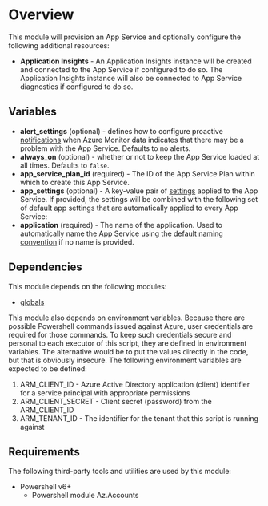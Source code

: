 # Overview

This module will provision an App Service and optionally configure the following additional resources:

- **Application Insights** - An Application Insights instance will be created and connected to the App Service
if configured to do so. The Application Insights instance will also be connected to App Service diagnostics if
configured to do so.

## Variables

- **alert_settings** (optional) - defines how to configure proactive [notifications](https://docs.microsoft.com/en-us/azure/azure-monitor/alerts/alerts-overview) when Azure Monitor data indicates that there may be a problem with the App Service. Defaults to no alerts.
- **always_on** (optional) - whether or not to keep the App Service loaded at all times. Defaults to `false`.
- **app_service_plan_id** (required) - The ID of the App Service Plan within which to create this App Service.
- **app_settings** (optional) - A key-value pair of [settings](https://docs.microsoft.com/en-us/azure/app-service/configure-common?tabs=portal) applied to the App Service. If provided, the settings will be combined with the following set of default app settings that are automatically applied to every App Service:
- **application** (required) - The name of the application. Used to automatically name the App Service using the [default naming convention](../../docs/azure_naming_conventions.md) if no name is provided.

## Dependencies

This module depends on the following modules:

- [globals](https://github.com/brightwavepartners/terraform-azure/tree/main/modules/globals)

This module also depends on environment variables. Because there are possible Powershell commands issued against Azure, user credentials are required for those commands.
To keep such credentials secure and personal to each executor of this script, they are defined in environment variables. The alternative would be to put the values
directly in the code, but that is obviously insecure. The following environment variables are expected to be defined:

1. ARM_CLIENT_ID - Azure Active Directory application (client) identifier for a service principal with appropriate permissions
2. ARM_CLIENT_SECRET - Client secret (password) from the ARM_CLIENT_ID
3. ARM_TENANT_ID - The identifier for the tenant that this script is running against

## Requirements

The following third-party tools and utilities are used by this module:

- Powershell v6+
    - Powershell module Az.Accounts